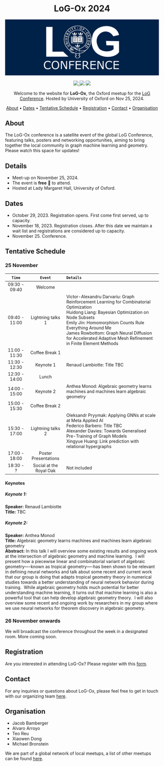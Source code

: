 
<h1 align="center">
LoG-Ox 2024
</h1>


<p align="center">
    <img src="./img/logOX.png" alt="LoGox banner" width="800px"/>
</p>

<p align="center">
<a href="https://logconference.org">
    <img src="https://img.shields.io/badge/👩‍💻_LOG_Conference_-Meetup-blue">
</a>
    <img src="https://img.shields.io/badge/📍_Location-Oxford_UK-blue">
<img src="https://img.shields.io/badge/🗓%EF%B8%8F_Date_-November_25-blue">
</p>


<p align="center">
Welcome to the website for <strong>LoG-Ox</strong>, the Oxford meetup for the <a href="https://logconference.org">LoG Conference</a>. Hosted by University of Oxford on Nov 25, 2024.
</p>


<p align="center">
  <a href="#about">About</a> •
  <a href="#dates">Dates</a> •
  <a href="#schedule">Tentative Schedule</a> •
  <a href="#registration">Registration</a> •
  <a href="#contact">Contact</a> •
  <a href="#organisation">Organisation</a>
</p>


## About

The LoG-Ox conference is a satellite event of the global LoG Conference, featuring talks, posters and networking opportunities, aiming to bring together the local community in graph machine learning and geometry. Please watch this space for updates!


## Details

* Meet-up on November 25, 2024.
* The event is **free** 🤑 to attend.
* Hosted at Lady Margaret Hall, University of Oxford.


## Dates

* October 29, 2023. Registration opens. First come first served, up to capacity.
* November 18, 2023. Registration closes. After this date we maintain a wait list and registrations are considered up to capacity. 
* November 25. Conference.

## Tentative Schedule

### 25 November


| `Time`      | `Event`             | `Details`                                                                 |
|:------------:|:------------------:|:-------------------------------------------------------------------------|
| 09:30 - 09:40| Welcome            |                                                                           |
| 09:40 - 11:00| Lightning talks 1  | Victor-Alexandru Darvariu: Graph Reinforcement Learning for Combinatorial Optimization <br> Huidong Liang: Bayesian Optimization on Node Subsets <br> Emily Jin: Homomorphism Counts Rule Everything Around Me <br> James Rowbottom: Graph Neural Diffusion for Accelerated Adaptive Mesh Refinement in Finite Element Methods |
| 11:00 - 11:30| Coffee Break 1     |                                                                           |
| 11:30 - 12:30| Keynote 1          | Renaud Lambiotte: Title TBC   |
| 12:30 - 14:00| Lunch              |                                                                           |
| 14:00 - 15:00| Keynote 2          | Anthea Monod: Algebraic geometry learns machines and machines learn algebraic geometry      |
| 15:00 - 15:30| Coffee Break 2     |                                                                           |
| 15:30 - 17:00| Lightning talks 2  | Oleksandr Pryymak: Applying GNNs at scale at Meta Applied AI <br> Federico Barbero: Title TBC  <br> Alexander Davies: Towards Generalised Pre-Training of Graph Models <br> Xingyue Huang: Link prediction with relational hypergraphs |
| 17:00 - 18:00| Poster Presentations|                                                                          |
| 18:30 - ?    | Social at the Royal Oak | Not included                                                          |


#### Keynotes
##### Keynote 1:
**Speaker:** Renaud Lambiotte <br> 
**Title:** TBC <br> 

##### Keynote 2:

**Speaker:** Anthea Monod <br> 
**Title:** Algebraic geometry learns machines and machines learn algebraic geometry <br> 
**Abstract:**   In this talk I will overview some existing results and ongoing work at the intersection of algebraic geometry and machine learning.  I will present how a piecewise linear and combinatorial variant of algebraic geometry—-known as tropical geometry—-has been shown to be relevant in defining neural networks and talk about some recent and current work that our group is doing that adapts tropical geometry theory in numerical studies towards a better understanding of neural network behavior during training.  While algebraic geometry holds much potential for better understanding machine learning, it turns out that machine learning is also a powerful tool that can help develop algebraic geometry theory.  I will also overview some recent and ongoing work by researchers in my group where we use neural networks for theorem discovery in algebraic geometry.



### 26 November onwards

We will broadcast the conference throughout the week in a designated room. More coming soon.



## Registration
Are you interested in attending LoG-Ox? Please register with this [form](https://docs.google.com/forms/d/e/1FAIpQLSfrH97fSxo2tpIjR_8VG-XexxB9clVUfqcAZle38dSgHRfclw/viewform?usp=sf_link).




## Contact

For any inquiries or questions about LoG-Ox, please feel free to get in touch with our organizing team <a href="mailto: log.oxford.2024@gmail.com">here</a>.


## Organisation ##
* Jacob Bamberger 
* Alvaro Arroyo
* Teo Reu
* Xiaowen Dong
* Michael Bronstein

<!--


<p align="center">
<img src="./img/michael.jpg" alt="Michael Cochez" width="200px"/>
<img src="./img/thom.jpg" alt="Thom Pijnenburg" width="200px"/>
<img src="./img/dimitris.png" alt="Dimitrios Alivanistos" width="200px"/>
<img src="./img/daniel.png" alt="Daniel Daza" width="200px"/>
<img src="./img/yushujian.jpg" alt="Shujian Yu" width="200px"/>
<img src="./img/xander.jpg" alt="Xander Wilcke" width="200px"/>
<img src="./img/taewoon.png" alt="Taewoon Kim" width="200px"/>
<img src="./img/ruud.png" alt="Xander Wilcke" width="200px"/>
<img src="./img/yannick.png" alt="Yannick" width="200px"/>
</p>

<p align="center">
    <img src="./img/logams-organisers-logo.jpg" alt="logams-organisers" width="800px"/>
</p>

-->

We are part of a global network of local meetups, a list of other meetups can be found [here](https://logconference.org/).
